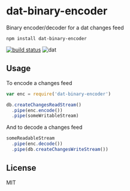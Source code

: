 # dat-binary-encoder

Binary encoder/decoder for a dat changes feed

```
npm install dat-binary-encoder
```

[![build status](http://img.shields.io/travis/mafintosh/dat-binary-encoder.svg?style=flat)](http://travis-ci.org/mafintosh/dat-binary-encoder)
![dat](http://img.shields.io/badge/Development%20sponsored%20by-dat-green.svg?style=flat)

## Usage

To encode a changes feed

``` js
var enc = require('dat-binary-encoder')

db.createChangesReadStream()
  .pipe(enc.encode())
  .pipe(someWritableStream)
```

And to decode a changes feed

``` js
someReadableStream
  .pipe(enc.decode())
  .pipe(db.createChangesWriteStream())
```

## License

MIT